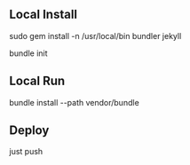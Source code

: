 ## Local Install

sudo gem install  -n /usr/local/bin bundler jekyll

bundle init

## Local Run

bundle install --path vendor/bundle

## Deploy 

just push